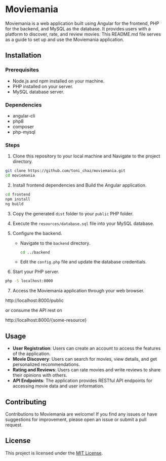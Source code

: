 # Moviemania

Moviemania is a web application built using Angular for the frontend, PHP for the backend, and MySQL as the database. It provides users with a platform to discover, rate, and review movies. This README.md file serves as a guide to set up and use the Moviemania application.

## Installation

### Prerequisites
- Node.js and npm installed on your machine.
- PHP installed on your server.
- MySQL database server.

### Dependencies
- angular-cli
- php8
- composer
- php-mysql


### Steps

1. Clone this repository to your local machine and Navigate to the project directory.
```sh
git clone https://github.com/toni_chaz/moviemania.git
cd moviemania
```

2. Install frontend dependencies and Build the Angular application.
```sh
cd frontend
npm install
ng build
```

3. Copy the generated `dist` folder to your `public` PHP folder.

4. Execute the `resources/database.sql` file into your MySQL database.

5. Configure the backend.

    - Navigate to the `backend` directory.

        ```sh
        cd ../backend
        ```

    - Edit the `config.php` file and update the database credentials.
    
6. Start your PHP server.
```sh
php -S localhost:8000
```

7. Access the Moviemania application through your web browser.

http://localhost:8000/public

or consume the API rest on

http://localhost:8000/{some-resource}

## Usage

- **User Registration**: Users can create an account to access the features of the application.
- **Movie Discovery**: Users can search for movies, view details, and get personalized recommendations.
- **Rating and Reviews**: Users can rate movies and write reviews to share their opinions with others.
- **API Endpoints**: The application provides RESTful API endpoints for accessing movie data and user information.

## Contributing

Contributions to Moviemania are welcome! If you find any issues or have suggestions for improvement, please open an issue or submit a pull request.

## License

This project is licensed under the [MIT License](LICENSE).


